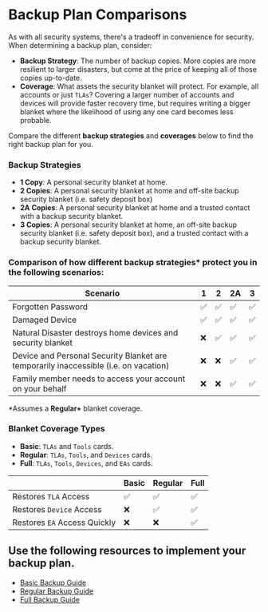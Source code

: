 # Backup Plan Comparisons

As with all security systems, there's a tradeoff in convenience for security. When determining a backup plan, consider:
* **Backup Strategy**: The number of backup copies. More copies are more resilient to larger disasters, but come at the price of keeping all of those copies up-to-date.
* **Coverage**: What assets the security blanket will protect. For example, all accounts or just `TLAs`? Covering a larger number of accounts and devices will provide faster recovery time, but requires writing a bigger blanket where the likelihood of using any one card becomes less probable.

Compare the different **backup strategies** and **coverages** below to find the right backup plan for you.

### Backup Strategies
* **1 Copy**: A personal security blanket at home.
* **2 Copies**: A personal security blanket at home and off-site backup security blanket (i.e. safety deposit box)
* **2A Copies**: A personal security blanket at home and a trusted contact with a backup security blanket.
* **3 Copies**: A personal security blanket at home, an off-site backup security blanket (i.e. safety deposit box), and a trusted contact with a backup security blanket.

### Comparison of how different backup strategies* protect you in the following scenarios:

| Scenario | 1 | 2 | 2A | 3 |
| ---- | ---- | ---- | ---- | ---- |
| Forgotten Password | :white_check_mark: | :white_check_mark: | :white_check_mark: | :white_check_mark: |
| Damaged Device | :white_check_mark: | :white_check_mark: | :white_check_mark: | :white_check_mark: | 
| Natural Disaster destroys home devices and security blanket | :x: | :white_check_mark:| :white_check_mark: | :white_check_mark: | 
| Device and Personal Security Blanket are temporarily inaccessible (i.e. on vacation) | :x: | :x: | :white_check_mark: | :white_check_mark: | 
| Family member needs to access your account on your behalf | :x: | :x: | :white_check_mark: | :white_check_mark: | 

*Assumes a **Regular+** blanket coverage.

### Blanket Coverage Types
* **Basic**: `TLAs` and `Tools` cards.
* **Regular**: `TLAs`, `Tools`, and `Devices` cards.
* **Full**: `TLAs`, `Tools`, `Devices`, and `EAs` cards.

| | Basic | Regular | Full | 
| ---- | ---- | ---- | ---- |
| Restores `TLA` Access | :white_check_mark: | :white_check_mark: | :white_check_mark: | 
| Restores `Device` Access | :x: | :white_check_mark: | :white_check_mark: | 
| Restores `EA` Access Quickly | :x: | :x:| :white_check_mark: | 

## Use the following resources to implement your backup plan.
* [Basic Backup Guide](./basic-backup-guide.md)
* [Regular Backup Guide](./regular-backup-guide.md)
* [Full Backup Guide](./full-backup-guide.md)
